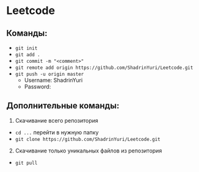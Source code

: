 # Leetcode

## Команды:

- `git init`
- `git add .`
- `git commit -m "<comment>"`
- `git remote add origin https://github.com/ShadrinYuri/Leetcode.git`
- `git push -u origin master` 
  - Username: ShadrinYuri
  - Password: <Token in Github>

## Дополнительные команды:

1. Скачивание всего репозитория
  - `cd ...` перейти в нужную папку
  - `git clone https://github.com/ShadrinYuri/Leetcode.git`
  
2. Скачивание только уникальных файлов из репозитория
  - `git pull`
